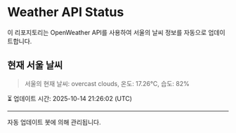 
# Weather API Status

이 리포지토리는 OpenWeather API를 사용하여 서울의 날씨 정보를 자동으로 업데이트합니다.

## 현재 서울 날씨
> 서울의 현재 날씨: overcast clouds, 온도: 17.26°C, 습도: 82%

⏳ 업데이트 시간: 2025-10-14 21:26:02 (UTC)

---
자동 업데이트 봇에 의해 관리됩니다.
